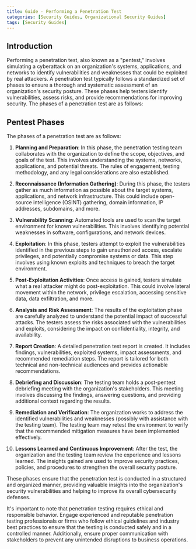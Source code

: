```yaml
---
title: Guide - Performing a Penetration Test
categories: [Security Guides, Organizational Security Guides] 
tags: [Security Guides]
---
```


## Introduction

Performing a penetration test, also known as a "pentest," involves simulating a cyberattack on an organization's systems, applications, and networks to identify vulnerabilities and weaknesses that could be exploited by real attackers. A penetration test typically follows a standardized set of phases to ensure a thorough and systematic assessment of an organization's security posture. These phases help testers identify vulnerabilities, assess risks, and provide recommendations for improving security. The phases of a penetration test are as follows:

## Pentest Phases
The phases of a penetration test are as follows: 

1. __Planning and Preparation__:
  In this phase, the penetration testing team collaborates with the organization to define the scope, objectives, and goals of the test. This involves understanding the systems, networks, applications, and potential threats. The rules of engagement, testing methodology, and any legal considerations are also established.

2. __Reconnaissance (Information Gathering)__:
  During this phase, the testers gather as much information as possible about the target systems, applications, and network infrastructure. This could include open-source intelligence (OSINT) gathering, domain information, IP addresses, subdomains, and more.

3. __Vulnerability Scanning__:
  Automated tools are used to scan the target environment for known vulnerabilities. This involves identifying potential weaknesses in software, configurations, and network devices.

4. __Exploitation__:
   In this phase, testers attempt to exploit the vulnerabilities identified in the previous steps to gain unauthorized access, escalate privileges, and potentially compromise systems or data. This step involves using known exploits and techniques to breach the target environment.

5. __Post-Exploitation Activities__:
  Once access is gained, testers simulate what a real attacker might do post-exploitation. This could involve lateral movement within the network, privilege escalation, accessing sensitive data, data exfiltration, and more.

6. __Analysis and Risk Assessment__:
  The results of the exploitation phase are carefully analyzed to understand the potential impact of successful attacks. The testers assess the risks associated with the vulnerabilities and exploits, considering the impact on confidentiality, integrity, and availability.

7. __Report Creation__:
  A detailed penetration test report is created. It includes findings, vulnerabilities, exploited systems, impact assessments, and recommended remediation steps. The report is tailored for both technical and non-technical audiences and provides actionable recommendations.

8. __Debriefing and Discussion__:
  The testing team holds a post-pentest debriefing meeting with the organization's stakeholders. This meeting involves discussing the findings, answering questions, and providing additional context regarding the results.

9. __Remediation and Verification__:
  The organization works to address the identified vulnerabilities and weaknesses (possibly with assistance with the testing team). The testing team may retest the environment to verify that the recommended mitigation measures have been implemented effectively. 

10. __Lessons Learned and Continuous Improvement__:
  After the test, the organization and the testing team review the experience and lessons learned. The insights gained are used to improve security practices, policies, and procedures to strengthen the overall security posture.


These phases ensure that the penetration test is conducted in a structured and organized manner, providing valuable insights into the organization's security vulnerabilities and helping to improve its overall cybersecurity defenses. 

It's important to note that penetration testing requires ethical and responsible behavior. Engage experienced and reputable penetration testing professionals or firms who follow ethical guidelines and industry best practices to ensure that the testing is conducted safely and in a controlled manner. Additionally, ensure proper communication with stakeholders to prevent any unintended disruptions to business operations.
